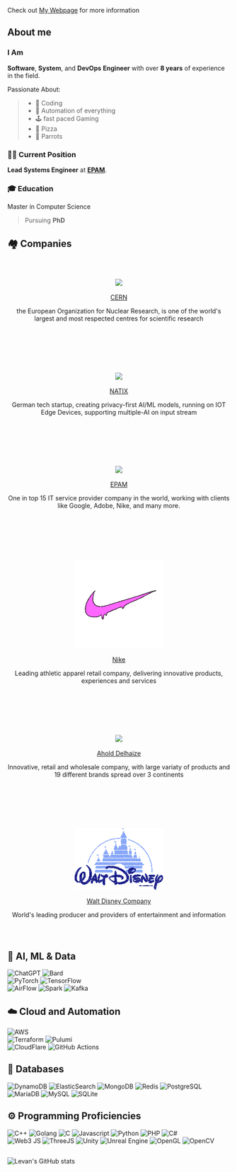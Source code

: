 
Check out [My Webpage](https://levankhelo.com) for more information


## About me
### I Am
**Software**, **System**, and **DevOps** **Engineer** with over **8 years** of experience in the field.    
  
Passionate About:
> - 👾 Coding
> - 🤖 Automation of everything
> - 🕹️ fast paced Gaming
> - 🍕 Pizza
> - 🦜 Parrots
### 👨‍💻 Current Position
 **Lead Systems Engineer** at [**EPAM**](https://www.epam.com/).
### 🎓 Education
Master in Computer Science
> Pursuing **PhD**

## 🏘️ Companies  
### ‎‏‏‎ ‎  
<p align="center"><img height="125px"  src="https://logos-world.net/wp-content/uploads/2020/12/CERN-Logo.png"/></p>
<a href="https://www.cern.ch">
  <p align="center">CERN</p>
</a>
<p align="center">the European Organization for Nuclear Research, is one of the world's largest and most respected centres for scientific research</p>

## ‎‏‏‎ ‎  
### ‎‏‏‎ ‎  
<p align="center"><img height="125px"  src="https://pnptc-media.s3.amazonaws.com/images/NATIX.max-500x500.png"/></p>
<a href="https://www.natix.io">
  <p align="center">NATIX</p>
</a>
<p align="center">German tech startup, creating privacy-first AI/ML models, running on IOT Edge Devices, supporting multiple-AI on input stream</p>

## ‎‏‏‎ ‎  
### ‎‏‏‎ ‎  
<p align="center"><img height="75px" src="https://logos-download.com/wp-content/uploads/2019/06/Epam_Systems_Logo.png"/></p>
<a href="https://www.epam.com">
  <p align="center">EPAM</p>
</a>
<p align="center">One in top 15 IT service provider company in the world, working with clients like Google, Adobe, Nike, and many more.</p>

## ‎‏‏‎ ‎  
### ‎‏‏‎ ‎  
<p align="center"><img  src="./media/nike-wet.gif?raw=true"/></p>
<a href="https://www.nike.io">
  <p align="center">Nike</p>
</a>
<p align="center">Leading athletic apparel retail company, delivering innovative products, experiences and services</p>

## ‎‏‏‎ ‎  
### ‎‏‏‎ ‎  
<p align="center"><img src="https://upload.wikimedia.org/wikipedia/commons/thumb/3/36/Ahold_Delhaize.svg/188px-Ahold_Delhaize.svg.png?20221018210422"/></p>
<a href="https://www.aholddelhaize.com/brands/">
  <p align="center">Ahold Delhaize</p>
</a>
<p align="center">Innovative, retail and wholesale company, with large variaty of products and 19 different brands spread over 3 continents</p>

## ‎‏‏‎ ‎  
### ‎‏‏‎ ‎  
<p align="center"><img src="./media/twdc.gif?raw=true"/></p>
<a href="https://www.disney.com/">
  <p align="center">Walt Disney Company</p>
</a>
<p align="center">World's leading producer and providers of entertainment and information</p>

### ‎‏‏‎ ‎  

<!-- nike logo: https://logos-download.com/wp-content/uploads/2016/03/Nike_logo_emblem_logotype.png -->
<!--
<a href="https://www.natix.io"><img display="inline-block" height="75px"  src="https://pnptc-media.s3.amazonaws.com/images/NATIX.max-500x500.png"/></a> 
<a href="https://www.epam.com"><img display="inline-block" height="75px"  src="https://logos-download.com/wp-content/uploads/2019/06/Epam_Systems_Logo.png"/></a>
<a href="https://www.nike.io"><img display="inline-block" height="75px"  src="https://logos-download.com/wp-content/uploads/2016/03/Nike_logo_emblem_logotype.png"/></a>
<a href="https://www.aholddelhaize.com/brands/"><img display="inline-block" height="75px"  src="https://upload.wikimedia.org/wikipedia/commons/thumb/3/36/Ahold_Delhaize.svg/188px-Ahold_Delhaize.svg.png?20221018210422"/></a>   
-->


## 🤖 AI, ML & Data
![ChatGPT](https://img.shields.io/badge/ChatGPT-313131?style=for-the-badge&logo=openai&logoColor=teal)
![Bard](https://img.shields.io/badge/Google%20Bard-313131?style=for-the-badge&logo=googlebard&logoColor=white)  
![PyTorch](https://img.shields.io/badge/PyTorch-313131?style=for-the-badge&logo=pytorch&logoColor=red)
![TensorFlow](https://img.shields.io/badge/TensorFlow-313131?style=for-the-badge&logo=tensorflow&logoColor=orange)  
![AirFlow](https://img.shields.io/badge/Airflow-313131?style=for-the-badge&logo=Apache%20Airflow&logoColor=white)
![Spark](https://img.shields.io/badge/Apache_Spark-313131?style=for-the-badge&logo=apachespark&logoColor=orange)
![Kafka](https://img.shields.io/badge/Apache_Kafka-313131?style=for-the-badge&logo=apache-kafka&logoColor=blue)

## ☁️ Cloud and Automation
![AWS](https://img.shields.io/badge/Amazon_AWS-313131?style=for-the-badge&logo=amazonaws&logoColor=orange)  
![Terraform](https://img.shields.io/badge/Terraform-313131?style=for-the-badge&logo=terraform&logoColor=purple)
![Pulumi](https://img.shields.io/badge/Pulumi-313131?style=for-the-badge&logo=pulumi&logoColor=pink)  
![CloudFlare](https://img.shields.io/badge/Cloudflare-313131?style=for-the-badge&logo=Cloudflare&logoColor=orange)
![GitHub Actions](https://img.shields.io/badge/GitHub_Actions-313131?style=for-the-badge&logo=github-actions&logoColor=white)  

## 💽 Databases
![DynamoDB](https://img.shields.io/badge/Amazon%20DynamoDB-313131?style=for-the-badge&logo=Amazon%20DynamoDB&logoColor=blue)
![ElasticSearch](https://img.shields.io/badge/Elastic_Search-313131?style=for-the-badge&logo=elasticsearch&logoColor=yellow)
![MongoDB](https://img.shields.io/badge/MongoDB-313131?style=for-the-badge&logo=mongodb&logoColor=green)
![Redis](https://img.shields.io/badge/redis-%23313131.svg?&style=for-the-badge&logo=redis&logoColor=red)
![PostgreSQL](https://img.shields.io/badge/PostgreSQL-313131?style=for-the-badge&logo=postgresql&logoColor=blue)  
![MariaDB](https://img.shields.io/badge/MariaDB-313131?style=for-the-badge&logo=mariadb&logoColor=blue)
![MySQL](https://img.shields.io/badge/MySQL-313131?style=for-the-badge&logo=mysql&logoColor=blue)
![SQLite](https://img.shields.io/badge/Sqlite-313131?style=for-the-badge&logo=sqlite&logoColor=blue)

## ⚙️ Programming Proficiencies
![C++](https://img.shields.io/badge/C%2B%2B-313131?style=for-the-badge&logo=c%2B%2B&logoColor=blue)
![Golang](https://img.shields.io/badge/Go-313131?style=for-the-badge&logo=go&logoColor=blue)
![C](https://img.shields.io/badge/C-313131?style=for-the-badge&logo=c&logoColor=blue)
![Javascript](https://img.shields.io/badge/JavaScript-313131?style=for-the-badge&logo=javascript&logoColor=F7DF1E)
![Python](https://img.shields.io/badge/Python-313131?style=for-the-badge&logo=python&logoColor=blue)
![PHP](https://img.shields.io/badge/PHP-313131?style=for-the-badge&logo=php&logoColor=purple)
![C#](https://img.shields.io/badge/C%23-313131?style=for-the-badge&logo=csharp&logoColor=yellow)  
![Web3 JS](https://img.shields.io/badge/web3%20js-313131?style=for-the-badge&logo=web3.js&logoColor=yellow)
![ThreeJS](https://img.shields.io/badge/ThreeJs-313131?style=for-the-badge&logo=three.js&logoColor=white)
![Unity](https://img.shields.io/badge/Unity-313131?style=for-the-badge&logo=unity&logoColor=white)
![Unreal Engine](https://img.shields.io/badge/-Unreal%20Engine-313131?style=for-the-badge&logo=unreal-engine&logoColor=white)
![OpenGL](https://img.shields.io/badge/OpenGL-313131?style=for-the-badge&logo=opengl)
![OpenCV](https://img.shields.io/badge/OpenCV-313131?style=for-the-badge&logo=OpenCV&logoColor=orange)

##
![Levan's GitHub stats](https://github-readme-stats.vercel.app/api?username=levankhelo&show_icons=true&theme=gruvbox&custom_title=Levan's%20Public%20stats&hide=reviews)
